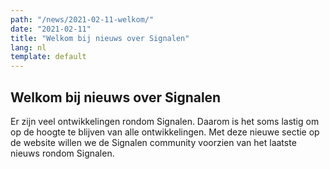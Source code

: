 ```yaml
---
path: "/news/2021-02-11-welkom/"
date: "2021-02-11"
title: "Welkom bij nieuws over Signalen"
lang: nl
template: default
---
```


## Welkom bij nieuws over Signalen
Er zijn veel ontwikkelingen rondom Signalen. Daarom is het soms lastig om op de hoogte te blijven van alle ontwikkelingen.
Met deze nieuwe sectie op de website willen we de Signalen community voorzien van het laatste nieuws rondom Signalen.
